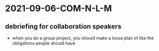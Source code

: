 # 2021-09-06-COM-N-L-M
## debriefing for collaboration speakers
- when you do a group project, you should make a loose plan of like the obligations people should have 


